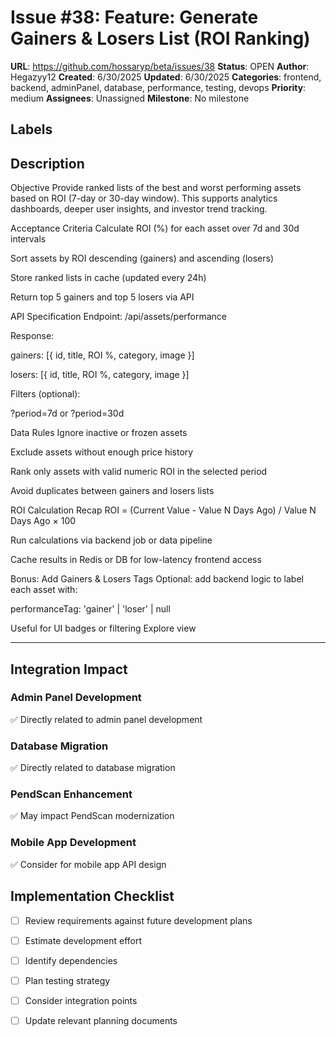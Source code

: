 # Issue #38: Feature: Generate Gainers & Losers List (ROI Ranking)

**URL**: https://github.com/hossaryp/beta/issues/38
**Status**: OPEN
**Author**: Hegazyy12
**Created**: 6/30/2025
**Updated**: 6/30/2025
**Categories**: frontend, backend, adminPanel, database, performance, testing, devops
**Priority**: medium
**Assignees**: Unassigned
**Milestone**: No milestone

## Labels


## Description
Objective
Provide ranked lists of the best and worst performing assets based on ROI (7-day or 30-day window). This supports analytics dashboards, deeper user insights, and investor trend tracking.

Acceptance Criteria
 Calculate ROI (%) for each asset over 7d and 30d intervals

 Sort assets by ROI descending (gainers) and ascending (losers)

 Store ranked lists in cache (updated every 24h)

 Return top 5 gainers and top 5 losers via API

API Specification
Endpoint: /api/assets/performance

Response:

gainers: [{ id, title, ROI %, category, image }]

losers: [{ id, title, ROI %, category, image }]

Filters (optional):

?period=7d or ?period=30d

Data Rules
Ignore inactive or frozen assets

Exclude assets without enough price history

Rank only assets with valid numeric ROI in the selected period

Avoid duplicates between gainers and losers lists

ROI Calculation Recap
ROI = (Current Value - Value N Days Ago) / Value N Days Ago × 100

Run calculations via backend job or data pipeline

Cache results in Redis or DB for low-latency frontend access

Bonus: Add Gainers & Losers Tags
Optional: add backend logic to label each asset with:

performanceTag: 'gainer' | 'loser' | null

Useful for UI badges or filtering Explore view

---

## Integration Impact

### Admin Panel Development
✅ Directly related to admin panel development

### Database Migration  
✅ Directly related to database migration

### PendScan Enhancement
✅ May impact PendScan modernization

### Mobile App Development
✅ Consider for mobile app API design

## Implementation Checklist
- [ ] Review requirements against future development plans
- [ ] Estimate development effort  
- [ ] Identify dependencies
- [ ] Plan testing strategy
- [ ] Consider integration points
- [ ] Update relevant planning documents

